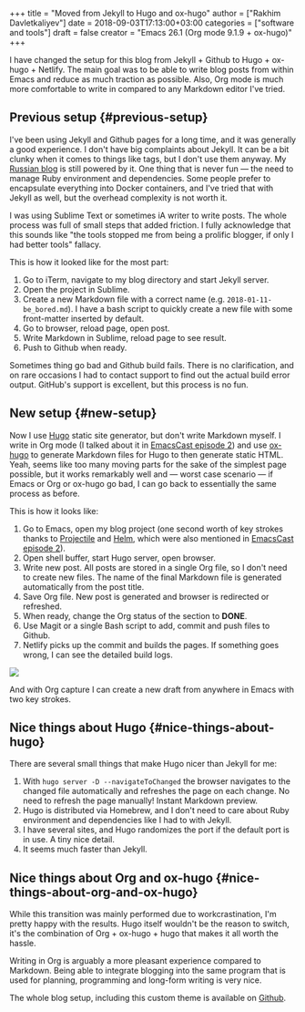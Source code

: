 +++
title = "Moved from Jekyll to Hugo and ox-hugo"
author = ["Rakhim Davletkaliyev"]
date = 2018-09-03T17:13:00+03:00
categories = ["software and tools"]
draft = false
creator = "Emacs 26.1 (Org mode 9.1.9 + ox-hugo)"
+++

I have changed the setup for this blog from Jekyll + Github to Hugo + ox-hugo + Netlify. The main goal was to be able to write blog posts from within Emacs and reduce as much traction as possible. Also, Org mode is much more comfortable to write in compared to any Markdown editor I've tried.


## Previous setup {#previous-setup}

I've been using Jekyll and Github pages for a long time, and it was generally a good experience. I don't have big complaints about Jekyll. It can be a bit clunky when it comes to things like tags, but I don't use them anyway. My [Russian blog](https://rakh.im/) is still powered by it. One thing that is never fun — the need to manage Ruby environment and dependencies. Some people prefer to encapsulate everything into Docker containers, and I've tried that with Jekyll as well, but the overhead complexity is not worth it.

I was using Sublime Text or sometimes iA writer to write posts. The whole process was full of small steps that added friction. I fully acknowledge that this sounds like "the tools stopped me from being a prolific blogger, if only I had better tools" fallacy.

This is how it looked like for the most part:

1.  Go to iTerm, navigate to my blog directory and start Jekyll server.
2.  Open the project in Sublime.
3.  Create a new Markdown file with a correct name (e.g. `2018-01-11-be_bored.md`). I have a bash script to quickly create a new file with some front-matter inserted by default.
4.  Go to browser, reload page, open post.
5.  Write Markdown in Sublime, reload page to see result.
6.  Push to Github when ready.

Sometimes thing go bad and Github build fails. There is no clarification, and on rare occasions I had to contact support to find out the actual build error output. GitHub's support is excellent, but this process is no fun.


## New setup {#new-setup}

Now I use [Hugo](https://gohugo.io/) static site generator, but don't write Markdown myself. I write in Org mode (I talked about it in [EmacsCast episode 2](http://emacscast.rakhim.org/episode/754222a0-714c-41b6-9203-8d0dc0d6210f)) and use [ox-hugo](https://ox-hugo.scripter.co/) to generate Markdown files for Hugo to then generate static HTML. Yeah, seems like too many moving parts for the sake of the simplest page possible, but it works remarkably well and — worst case scenario — if Emacs or Org or ox-hugo go bad, I can go back to essentially the same process as before.

This is how it looks like:

1.  Go to Emacs, open my blog project (one second worth of key strokes thanks to [Projectile](https://github.com/bbatsov/projectile) and [Helm](https://github.com/emacs-helm/helm), which were also mentioned in [EmacsCast episode 2](http://emacscast.rakhim.org/episode/754222a0-714c-41b6-9203-8d0dc0d6210f)).
2.  Open shell buffer, start Hugo server, open browser.
3.  Write new post. All posts are stored in a single Org file, so I don't need to create new files. The name of the final Markdown file is generated automatically from the post title.
4.  Save Org file. New post is generated and browser is redirected or refreshed.
5.  When ready, change the Org status of the section to **DONE**.
6.  Use Magit or a single Bash script to add, commit and push files to Github.
7.  Netlify picks up the commit and builds the pages. If something goes wrong, I can see the detailed build logs.

**![](/images/posts/oxhugo.png)**

And with Org capture I can create a new draft from anywhere in Emacs with two key strokes.


## Nice things about Hugo {#nice-things-about-hugo}

There are several small things that make Hugo nicer than Jekyll for me:

1.  With `hugo server -D --navigateToChanged` the browser navigates to the changed file automatically and refreshes the page on each change. No need to refresh the page manually! Instant Markdown preview.
2.  Hugo is distributed via Homebrew, and I don't need to care about Ruby environment and dependencies like I had to with Jekyll.
3.  I have several sites, and Hugo randomizes the port if the default port is in use. A tiny nice detail.
4.  It seems much faster than Jekyll.


## Nice things about Org and ox-hugo {#nice-things-about-org-and-ox-hugo}

While this transition was mainly performed due to workcrastination, I'm pretty happy with the results. Hugo itself wouldn't be the reason to switch, it's the combination of Org + ox-hugo + hugo that makes it all worth the hassle.

Writing in Org is arguably a more pleasant experience compared to Markdown. Being able to integrate blogging into the same program that is used for planning, programming and long-form writing is very nice.

The whole blog setup, including this custom theme is available on [Github](https://github.com/freetonik/rakhim.org).
